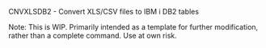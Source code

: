 CNVXLSDB2 - Convert XLS/CSV files to IBM i DB2 tables

Note: This is WIP. Primarily intended as a template for further modification, rather than a complete command. Use at own risk.
